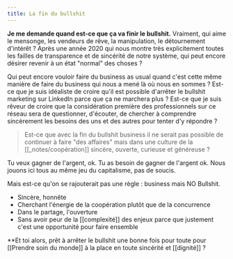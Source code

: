 ```yaml
---
title: La fin du bullshit
---
```


**Je me demande quand est-ce que ça va finir le bullshit.** Vraiment, qui aime le mensonge, les vendeurs de rêve, la manipulation, le détournement d'intérêt ? Après une année 2020 qui nous montre très explicitement toutes les failles de transparence et de sincérité de notre système, qui peut encore désirer revenir à un état "normal" des choses ?

Qui peut encore vouloir faire du business as usual quand c'est cette même manière de faire du business qui nous a mené là où nous en sommes ? Est-ce que je suis idéaliste de croire qu'il est possible d'arrêter le bullshit marketing sur LinkedIn parce que ça ne marchera plus ? Est-ce que je suis rêveur de croire que la considération première des professionnels sur ce réseau sera de questionner, d'écouter, de chercher à comprendre sincèrement les besoins des uns et des autres pour tenter d'y répondre ?

> Est-ce que avec la fin du bullshit business il ne serait pas possible de continuer à faire "des affaires" mais dans une culture de la [[_notes/coopération]] sincère, ouverte, curieuse et généreuse ?

Tu veux gagner de l'argent, ok. Tu as besoin de gagner de l'argent ok. Nous jouons ici tous au même jeu du capitalisme, pas de soucis.

Mais est-ce qu'on se rajouterait pas une règle : business mais NO Bullshit.

-   Sincère, honnête
-   Cherchant l'énergie de la coopération plutôt que de la concurrence
-   Dans le partage, l'ouverture
-   Sans avoir peur de la [[complexité]] des enjeux parce que justement c'est une opportunité pour faire ensemble

**Et toi alors, prêt à arrêter le bullshit une bonne fois pour toute pour [[Prendre soin du monde]] à la place en toute sincérité et [[dignité]] ?